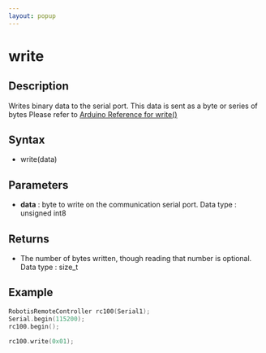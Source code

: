 ```yaml
---
layout: popup
---
```


# write

## Description

Writes binary data to the serial port. This data is sent as a byte or series of bytes
Please refer to [Arduino Reference for write()](https://www.arduino.cc/reference/en/language/functions/communication/serial/write/)

## Syntax

- write(data)

## Parameters

- **data** : byte to write on the communication serial port. Data type : unsigned int8

## Returns

- The number of bytes written, though reading that number is optional. Data type : size_t

## Example

```c++
RobotisRemoteController rc100(Serial1);
Serial.begin(115200);
rc100.begin();

rc100.write(0x01);
```
